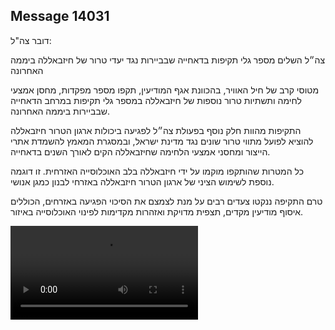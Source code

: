 ## Message 14031

דובר צה"ל:

צה״ל השלים מספר גלי תקיפות בדאחייה שבביירות נגד יעדי טרור של חיזבאללה ביממה האחרונה

מטוסי קרב של חיל האוויר, בהכוונת אגף המודיעין, תקפו מספר מפקדות, מחסן אמצעי לחימה ותשתיות טרור נוספות של חיזבאללה במספר גלי תקיפות במרחב הדאחייה שבביירות ביממה האחרונה.

התקיפות מהוות חלק נוסף בפעולת צה״ל לפגיעה ביכולות ארגון הטרור חיזבאללה להוציא לפועל מתווי טרור שונים נגד מדינת ישראל, ובמסגרת המאמץ להשמדת אתרי הייצור ומחסני אמצעי הלחימה שחיזבאללה הקים לאורך השנים בדאחייה. 

כל המטרות שהותקפו מוקמו על ידי חיזבאללה בלב האוכלוסייה האזרחית. זו דוגמה נוספת לשימוש הציני של ארגון הטרור חיזבאללה באזרחי לבנון כמגן אנושי. 

טרם התקיפה ננקטו צעדים רבים על מנת לצמצם את הסיכוי הפגיעה באזרחים, הכוללים איסוף מודיעין מקדים, תצפית מדויקת ואזהרות מקדימות לפינוי האוכלוסייה באיזור.

![Video](14031/14031_media.mp4)
